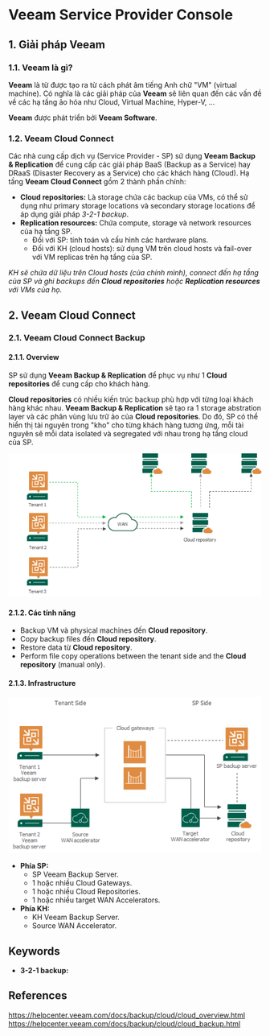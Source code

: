 # Veeam Service Provider Console

## 1. Giải pháp Veeam

### 1.1. Veeam là gì?

**Veeam** là từ được tạo ra từ cách phát âm tiếng Anh chữ "VM" (virtual machine). Có nghĩa là các giải pháp của **Veeam** sẽ liên quan đến các vấn đề về các hạ tầng ảo hóa như Cloud, Virtual Machine, Hyper-V, ...

**Veeam** được phát triển bởi **Veeam Software**.

### 1.2. Veeam Cloud Connect

Các nhà cung cấp dịch vụ (Service Provider - SP) sử dụng **Veeam Backup & Replication** để cung cấp các giải pháp BaaS (Backup as a Service) hay DRaaS (Disaster Recovery as a Service) cho các khách hàng (Cloud). Hạ tầng **Veeam Cloud Connect** gồm 2 thành phần chính:
* **Cloud repositories:** Là storage chứa các backup của VMs, có thể sử dụng như primary storage locations và secondary storage locations để áp dụng giải pháp *3-2-1 backup*.
* **Replication resources:** Chứa compute, storage và network resources của hạ tầng SP.
  * Đối với SP: tính toán và cấu hình các hardware plans.
  * Đối với KH (cloud hosts): sử dụng VM trên cloud hosts và fail-over với VM replicas trên hạ tầng của SP.

*KH sẽ chứa dữ liệu trên Cloud hosts (của chính mình), connect đến hạ tầng của SP và ghi backups đến **Cloud repositories** hoặc **Replication resources** với VMs của họ.*

## 2. Veeam Cloud Connect

### 2.1. Veeam Cloud Connect Backup

#### 2.1.1. Overview
SP sử dụng **Veeam Backup & Replication** để phục vụ như 1 **Cloud repositories** để cung cấp cho khách hàng.

**Cloud repositories** có nhiều kiến trúc backup phù hợp với từng loại khách hàng khác nhau. **Veeam Backup & Replication** sẽ tạo ra 1 storage abstration layer và các phân vùng lưu trữ ảo của **Cloud repositories**. Do đó, SP có thể hiển thị tài nguyên trong "kho" cho từng khách hàng tương ứng, mỗi tài nguyên sẽ mỗi data isolated và segregated với nhau trong hạ tầng cloud của SP.

![cloud_connect_backup_overview.png](./img/cloud_connect_backup_overview.png)

#### 2.1.2. Các tính năng

* Backup VM và physical machines đến **Cloud repository**.
* Copy backup files đến **Cloud repository**.
* Restore data từ **Cloud repository**.
* Perform file copy operations between the tenant side and the **Cloud repository** (manual only).

#### 2.1.3. Infrastructure

![cloud_connect_backup_infrastructure.png](./img/cloud_connect_backup_infrastructure.png)

* **Phía SP:**
  * SP Veeam Backup Server.
  * 1 hoặc nhiều Cloud Gateways.
  * 1 hoặc nhiều Cloud Repositories.
  * 1 hoặc nhiều target WAN Accelerators.
* **Phía KH:**
  * KH Veeam Backup Server.
  * Source WAN Accelerator.



## Keywords

* **3-2-1 backup:**

## References

https://helpcenter.veeam.com/docs/backup/cloud/cloud_overview.html
https://helpcenter.veeam.com/docs/backup/cloud/cloud_backup.html